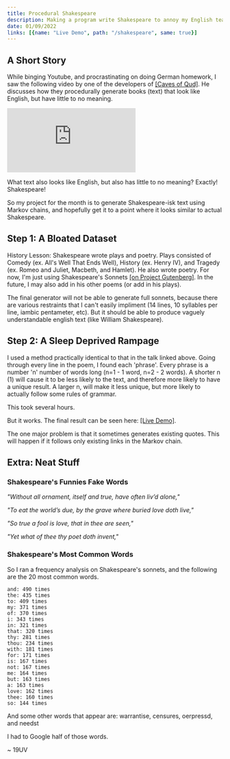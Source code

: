 ```yaml
---
title: Procedural Shakespeare
description: Making a program write Shakespeare to annoy my English teacher.
date: 01/09/2022
links: [{name: "Live Demo", path: "/shakespeare", same: true}]
---
```


## A Short Story
While binging Youtube, and procrastinating on doing German homework, I saw
the following video by one of the developers of [[Caves of Qud]](https://www.cavesofqud.com/).
He discusses how they procedurally generate books (text) that look like
English, but have little to no meaning.

<div class="video_wrapper">
	<iframe src="https://www.youtube.com/embed/3AjlsTtrfVY"
			title="YouTube video player" frameborder="0"
			allow="accelerometer; autoplay; clipboard-write; encrypted-media; gyroscope; picture-in-picture"
			allowfullscreen>
	</iframe>
</div>

What text also looks like English, but also has little to no meaning?
Exactly! Shakespeare!

So my project for the month is to generate Shakespeare-isk text using Markov
chains, and hopefully get it to a point where it looks similar to actual Shakespeare.

## Step 1: A Bloated Dataset
History Lesson: Shakespeare wrote plays and poetry. Plays consisted of
Comedy (ex. All's Well That Ends Well), History (ex. Henry IV), and Tragedy
(ex. Romeo and Juliet, Macbeth, and Hamlet). He also wrote poetry. For now,
I'm just using Shakespeare's Sonnets [[on Project Gutenberg]](https://www.gutenberg.org/ebooks/1041).
In the future, I may also add in his other poems (or add in his plays).

The final generator will not be able to generate full sonnets, because there are
various restraints that I can't easily impliment (14 lines, 10 syllables per line,
iambic pentameter, etc). But it should be able to produce vaguely understandable
english text (like William Shakespeare).

## Step 2: A Sleep Deprived Rampage
I used a method practically identical to that in the talk linked above. Going
through every line in the poem, I found each 'phrase'. Every phrase is a number
'n' number of words long (n=1 - 1 word, n=2 - 2 words). A shorter n (1) will
cause it to be less likely to the text, and therefore more likely to have a
unique result. A larger n, will make it less unique, but more likely to actually
follow some rules of grammar.

This took several hours.

But it works. The final result can be seen here: [[Live Demo]](/shakespeare).

The one major problem is that it sometimes generates existing quotes. This will
happen if it follows only existing links in the Markov chain.

## Extra: Neat Stuff

### Shakespeare's Funnies Fake Words
*"Without all ornament, itself and true, have often liv’d alone,"*

*"To eat the world’s due, by the grave where buried love doth live,"*

*"So true a fool is love, that in thee are seen,"*

*"Yet what of thee thy poet doth invent,"*

### Shakespeare's Most Common Words
So I ran a frequency analysis on Shakespeare's sonnets, and the following
are the 20 most common words.

```
and: 490 times
the: 435 times
to: 409 times
my: 371 times
of: 370 times
i: 343 times
in: 321 times
that: 320 times
thy: 281 times
thou: 234 times
with: 181 times
for: 171 times
is: 167 times
not: 167 times
me: 164 times
but: 163 times
a: 163 times
love: 162 times
thee: 160 times
so: 144 times
```

And some other words that appear are: warrantise, censures, oerpressd, and needst

I had to Google half of those words.

~ 19UV